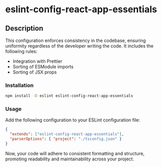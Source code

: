 # eslint-config-react-app-essentials

## Description

This configuration enforces consistency in the codebase, ensuring uniformity regardless of the developer writing the code. It includes the following rules:

- Integration with Prettier
- Sorting of ESModule imports
- Sorting of JSX props

### Installation

```sh
npm install -D eslint eslint-config-react-app-essentials
```

### Usage

Add the following configuration to your ESLint configuration file:

```json
{
  "extends": ["eslint-config-react-app-essentials"],
  "parserOptions": { "project": "./tsconfig.json" }
}
```

Now, your code will adhere to consistent formatting and structure, promoting readability and maintainability across your project.
